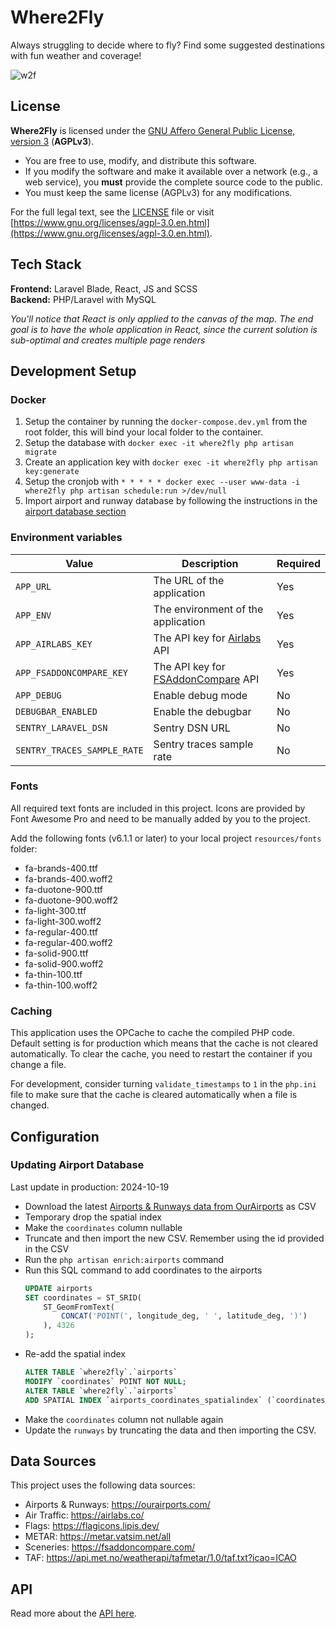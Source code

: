 # Where2Fly
Always struggling to decide where to fly? Find some suggested destinations with fun weather and coverage!

![w2f](https://github.com/user-attachments/assets/80281d26-c74c-4712-be12-f394ff303f15)

## License

**Where2Fly** is licensed under the 
[GNU Affero General Public License, version 3](LICENSE) (**AGPLv3**).
- You are free to use, modify, and distribute this software.
- If you modify the software and make it available over a network (e.g., a web service),
  you **must** provide the complete source code to the public.
- You must keep the same license (AGPLv3) for any modifications.

For the full legal text, see the [LICENSE](LICENSE) file or visit
[https://www.gnu.org/licenses/agpl-3.0.en.html](https://www.gnu.org/licenses/agpl-3.0.en.html).

## Tech Stack
**Frontend:** Laravel Blade, React, JS and SCSS\
**Backend:** PHP/Laravel with MySQL

*You'll notice that React is only applied to the canvas of the map. The end goal is to have the whole application in React, since the current solution is sub-optimal and creates multiple page renders*

## Development Setup

### Docker
1. Setup the container by running the `docker-compose.dev.yml` from the root folder, this will bind your local folder to the container.
2. Setup the database with `docker exec -it where2fly php artisan migrate`
3. Create an application key with `docker exec -it where2fly php artisan key:generate`
4. Setup the cronjob with `* * * * * docker exec --user www-data -i where2fly php artisan schedule:run >/dev/null`
5. Import airport and runway database by following the instructions in the [airport database section](README.md#updating-airport-database)

### Environment variables

| Value                      | Description                                              | Required |
|----------------------------|----------------------------------------------------------|----------|
| `APP_URL`                  | The URL of the application                               | Yes      |
| `APP_ENV`                  | The environment of the application                       | Yes      |
| `APP_AIRLABS_KEY`          | The API key for [Airlabs](https://airlabs.co/) API       | Yes      |
| `APP_FSADDONCOMPARE_KEY`   | The API key for [FSAddonCompare](https://fsaddoncompare.com/) API | Yes      |
| `APP_DEBUG`                | Enable debug mode                                        | No       |
| `DEBUGBAR_ENABLED`         | Enable the debugbar                                      | No       |
| `SENTRY_LARAVEL_DSN`       | Sentry DSN URL                                           | No       |
| `SENTRY_TRACES_SAMPLE_RATE`| Sentry traces sample rate                                | No       |

### Fonts
All required text fonts are included in this project. Icons are provided by Font Awesome Pro and need to be manually added by you to the project.

Add the following fonts (v6.1.1 or later) to your local project `resources/fonts` folder:
- fa-brands-400.ttf
- fa-brands-400.woff2
- fa-duotone-900.ttf
- fa-duotone-900.woff2
- fa-light-300.ttf
- fa-light-300.woff2
- fa-regular-400.ttf
- fa-regular-400.woff2
- fa-solid-900.ttf
- fa-solid-900.woff2
- fa-thin-100.ttf
- fa-thin-100.woff2

### Caching

This application uses the OPCache to cache the compiled PHP code. Default setting is for production which means that the cache is not cleared automatically. To clear the cache, you need to restart the container if you change a file.

For development, consider turning `validate_timestamps` to `1` in the `php.ini` file to make sure that the cache is cleared automatically when a file is changed.

## Configuration

### Updating Airport Database
Last update in production: 2024-10-19

- Download the latest [Airports & Runways data from OurAirports](https://ourairports.com/data/) as CSV
- Temporary drop the spatial index
- Make the `coordinates` column nullable
- Truncate and then import the new CSV. Remember using the id provided in the CSV
- Run the `php artisan enrich:airports` command
- Run this SQL command to add coordinates to the airports
    ```sql
    UPDATE airports
    SET coordinates = ST_SRID(
        ST_GeomFromText(
            CONCAT('POINT(', longitude_deg, ' ', latitude_deg, ')')
        ), 4326
    );
    ```
- Re-add the spatial index
    ```sql
    ALTER TABLE `where2fly`.`airports`
    MODIFY `coordinates` POINT NOT NULL;
    ALTER TABLE `where2fly`.`airports`
    ADD SPATIAL INDEX `airports_coordinates_spatialindex` (`coordinates`);
    ```
- Make the `coordinates` column not nullable again
- Update the `runways` by truncating the data and then importing the CSV.

## Data Sources

This project uses the following data sources:

- Airports & Runways: https://ourairports.com/
- Air Traffic: https://airlabs.co/
- Flags: https://flagicons.lipis.dev/
- METAR: https://metar.vatsim.net/all
- Sceneries: https://fsaddoncompare.com/
- TAF: https://api.met.no/weatherapi/tafmetar/1.0/taf.txt?icao=ICAO

## API
Read more about the [API here](API.md).
